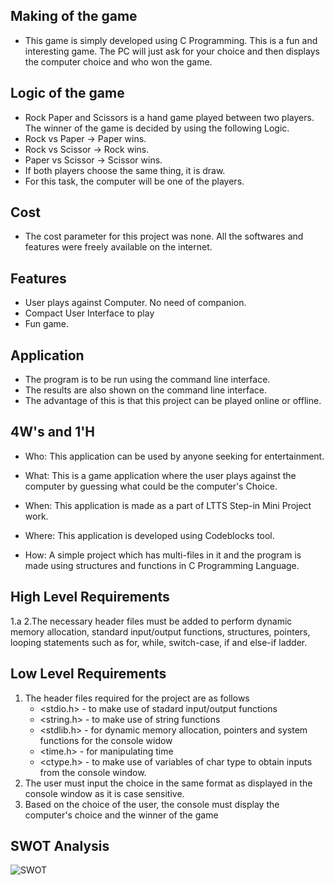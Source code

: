 ## Making of the game

* This game is simply developed using C Programming. This is a fun and interesting game. The PC will just ask for your choice and then displays the computer choice and who won the game.

## Logic of the game

* Rock Paper and Scissors is a hand game played between two players. The winner of the game is decided by using the following Logic.
* Rock vs Paper -> Paper wins.
* Rock vs Scissor -> Rock wins.
* Paper vs Scissor -> Scissor wins.
* If both players choose the same thing, it is draw.
* For this task, the computer will be one of the players.

## Cost

* The cost parameter for this project was none. All the softwares and features were freely available on the internet.

## Features

* User plays against Computer. No need of companion.
* Compact User Interface to play
* Fun game.

## Application

* The program is to be run using the command line interface.
* The results are also shown on the command line interface.
* The advantage of this is that this project can be played online or offline.

## 4W's and 1'H

* Who:
  This application can be used by anyone seeking for entertainment.

* What:
  This is a game application where the user plays against the computer by guessing what could be the computer's Choice.
  
* When:
  This application is made as a part of LTTS Step-in Mini Project work.
  
* Where:
  This application is developed using Codeblocks tool.
  
* How:
  A simple project which has multi-files in it and the program is made using structures and functions in C Programming Language.
  
## High Level Requirements

1.a
2.The necessary header files must be added to perform dynamic memory allocation, standard input/output functions, structures, pointers, looping statements such as for, while, switch-case, if and else-if ladder.


## Low Level Requirements

1. The header files required for the project are as follows
   * <stdio.h> - to make use of stadard input/output functions
   * <string.h> - to make use of string functions
   * <stdlib.h> - for dynamic memory allocation, pointers and system functions for the console widow
   * <time.h> - for manipulating time
   * <ctype.h> - to make use of variables of char type to obtain inputs from the console window.
2. The user must input the choice in the same format as displayed in the console window as it is case sensitive.
3. Based on the choice of the user, the console must display the computer's choice and the winner of the game

## SWOT Analysis
![SWOT](https://miro.medium.com/max/1396/1*Yf7Ku0L_P7wTaYJ4QCHxUw.png)

  




